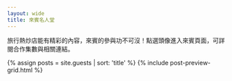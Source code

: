 ```yaml
---
layout: wide
title: 來賓名人堂
---
```

旅行熱炒店能有精彩的內容，來賓的參與功不可沒！點選頭像進入來賓頁面，可詳閱合作集數與相關連結。

{% assign posts = site.guests | sort: 'title' %}
{% include post-preview-grid.html %}